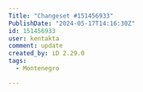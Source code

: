 ```yaml
---
Title: "Changeset #151456933"
PublishDate: "2024-05-17T14:16:30Z"
id: 151456933
user: kentakta
comment: update
created_by: iD 2.29.0
tags:
  - Montenegro

---
```

